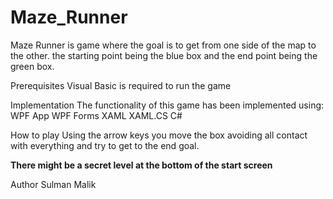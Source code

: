 # Maze_Runner
Maze Runner is game where the goal is to get from one side of the map to the other. the starting point being the blue box and the end point being the green box. 

Prerequisites
Visual Basic is required to run the game

Implementation
The functionality of this game has been implemented using:
WPF App
WPF Forms
XAML
XAML.CS
C#

How to play
Using the arrow keys you move the box avoiding all contact with everything and try to get to the end goal.

**There might be a secret level at the bottom of the start screen**

Author
Sulman Malik